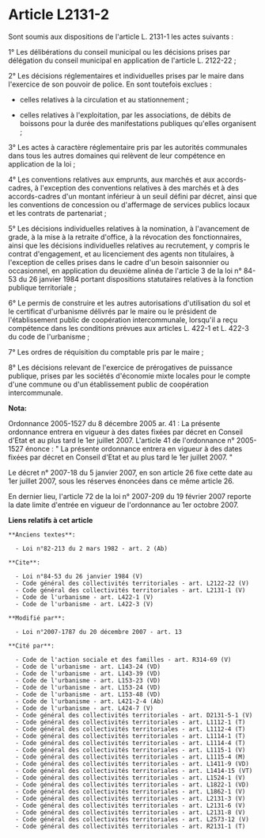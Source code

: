 # Article L2131-2

Sont soumis aux dispositions de l'article L. 2131-1 les actes suivants : 

1° Les délibérations du conseil municipal ou les décisions prises par délégation du conseil municipal en application de
l'article L. 2122-22 ; 

2° Les décisions réglementaires et individuelles prises par le maire dans l'exercice de son pouvoir de police. En sont
toutefois exclues : 

- celles relatives à la circulation et au stationnement ;

- celles relatives à l'exploitation, par les associations, de débits de boissons pour la durée des manifestations publiques
qu'elles organisent ; 

3° Les actes à caractère réglementaire pris par les autorités communales dans tous les autres domaines qui relèvent de leur
compétence en application de la loi ; 

4° Les conventions relatives aux emprunts, aux marchés et aux accords-cadres, à l'exception des conventions relatives à des
marchés et à des accords-cadres d'un montant inférieur à un seuil défini par décret, ainsi que les conventions de concession
ou d'affermage de services publics locaux et les contrats de partenariat ; 

5° Les décisions individuelles relatives à la nomination, à l'avancement de grade, à la mise à la retraite d'office, à la
révocation des fonctionnaires, ainsi que les décisions individuelles relatives au recrutement, y compris le contrat
d'engagement, et au licenciement des agents non titulaires, à l'exception de celles prises dans le cadre d'un besoin
saisonnier ou occasionnel, en application du deuxième alinéa de l'article 3 de la loi n° 84-53 du 26 janvier 1984 portant
dispositions statutaires relatives à la fonction publique territoriale ; 

6° Le permis de construire et les autres autorisations d'utilisation du sol et le certificat d'urbanisme délivrés par le
maire ou le président de l'établissement public de coopération intercommunale, lorsqu'il a reçu compétence dans les
conditions prévues aux articles L. 422-1 et L. 422-3 du code de l'urbanisme ; 

7° Les ordres de réquisition du comptable pris par le maire ; 

8° Les décisions relevant de l'exercice de prérogatives de puissance publique, prises par les sociétés d'économie mixte
locales pour le compte d'une commune ou d'un établissement public de coopération intercommunale.

**Nota:**

Ordonnance 2005-1527 du 8 décembre 2005 ar. 41 : La présente ordonnance entrera en vigueur à des dates fixées par décret en
Conseil d'Etat et au plus tard le 1er juillet 2007.  L'article 41 de l'ordonnance n° 2005-1527 énonce : " La présente
ordonnance entrera en vigueur à des dates fixées par décret en Conseil d'Etat et au plus tard le 1er juillet 2007. " 

Le décret n° 2007-18 du 5 janvier 2007, en son article 26 fixe cette date au 1er juillet 2007, sous les réserves énoncées
dans ce même article 26. 

En dernier lieu, l'article 72 de la loi n° 2007-209 du 19 février 2007 reporte la date limite d'entrée en vigueur de
l'ordonnance au 1er octobre 2007.

**Liens relatifs à cet article**

	**Anciens textes**:

	  - Loi n°82-213 du 2 mars 1982 - art. 2 (Ab)

	**Cite**:

	  - Loi n°84-53 du 26 janvier 1984 (V)
	  - Code général des collectivités territoriales - art. L2122-22 (V)
	  - Code général des collectivités territoriales - art. L2131-1 (V)
	  - Code de l'urbanisme - art. L422-1 (V)
	  - Code de l'urbanisme - art. L422-3 (V)

	**Modifié par**:

	  - Loi n°2007-1787 du 20 décembre 2007 - art. 13

	**Cité par**:

	  - Code de l'action sociale et des familles - art. R314-69 (V)
	  - Code de l'urbanisme - art. L143-24 (VD)
	  - Code de l'urbanisme - art. L143-39 (VD)
	  - Code de l'urbanisme - art. L153-23 (VD)
	  - Code de l'urbanisme - art. L153-24 (VD)
	  - Code de l'urbanisme - art. L153-48 (VD)
	  - Code de l'urbanisme - art. L421-2-4 (Ab)
	  - Code de l'urbanisme - art. L424-7 (V)
	  - Code général des collectivités territoriales - art. D2131-5-1 (V)
	  - Code général des collectivités territoriales - art. L1112-1 (T)
	  - Code général des collectivités territoriales - art. L1112-4 (T)
	  - Code général des collectivités territoriales - art. L1114-1 (T)
	  - Code général des collectivités territoriales - art. L1114-4 (T)
	  - Code général des collectivités territoriales - art. L1115-1 (V)
	  - Code général des collectivités territoriales - art. L1115-4 (M)
	  - Code général des collectivités territoriales - art. L1411-9 (VD)
	  - Code général des collectivités territoriales - art. L1414-15 (VT)
	  - Code général des collectivités territoriales - art. L1524-1 (V)
	  - Code général des collectivités territoriales - art. L1822-1 (VD)
	  - Code général des collectivités territoriales - art. L1862-1 (V)
	  - Code général des collectivités territoriales - art. L2131-3 (V)
	  - Code général des collectivités territoriales - art. L2131-6 (V)
	  - Code général des collectivités territoriales - art. L2131-8 (V)
	  - Code général des collectivités territoriales - art. L2573-12 (V)
	  - Code général des collectivités territoriales - art. R2131-1 (T)
